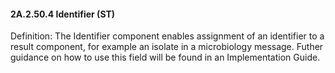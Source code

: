 #### 2A.2.50.4 Identifier (ST)

Definition: The Identifier component enables assignment of an identifier to a result component, for example an isolate in a microbiology message. Futher guidance on how to use this field will be found in an Implementation Guide.
